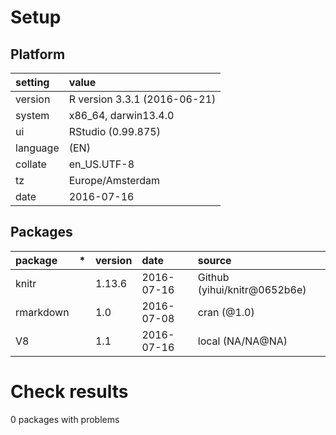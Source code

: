 # Setup

## Platform

|setting  |value                        |
|:--------|:----------------------------|
|version  |R version 3.3.1 (2016-06-21) |
|system   |x86_64, darwin13.4.0         |
|ui       |RStudio (0.99.875)           |
|language |(EN)                         |
|collate  |en_US.UTF-8                  |
|tz       |Europe/Amsterdam             |
|date     |2016-07-16                   |

## Packages

|package   |*  |version |date       |source                       |
|:---------|:--|:-------|:----------|:----------------------------|
|knitr     |   |1.13.6  |2016-07-16 |Github (yihui/knitr@0652b6e) |
|rmarkdown |   |1.0     |2016-07-08 |cran (@1.0)                  |
|V8        |   |1.1     |2016-07-16 |local (NA/NA@NA)             |

# Check results
0 packages with problems


